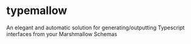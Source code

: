 # typemallow
An elegant and automatic solution for generating/outputting Typescript interfaces from your Marshmallow Schemas
